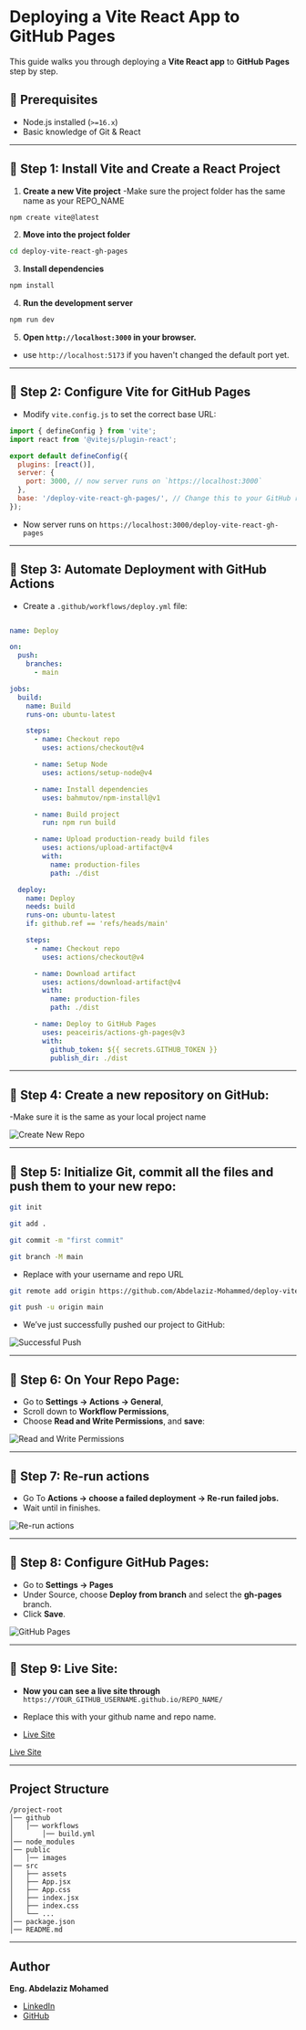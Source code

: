 
# Deploying a Vite React App to GitHub Pages
This guide walks you through deploying a **Vite React app** to **GitHub Pages** step by step.

## 🌟 Prerequisites
- Node.js installed (`>=16.x`)
- Basic knowledge of Git & React

---

## 📌 Step 1: Install Vite and Create a React Project

1. **Create a new Vite project**
-Make sure the project folder has the same name as your REPO_NAME

```bash
npm create vite@latest
```

2. **Move into the project folder**
```bash
cd deploy-vite-react-gh-pages
```

3. **Install dependencies**
```bash
npm install
```

4. **Run the development server**
```bash
npm run dev
```

5. **Open `http://localhost:3000` in your browser.**
- use `http://localhost:5173` if you haven't changed the default port yet.

---

## 📌 Step 2: Configure Vite for GitHub Pages

- Modify `vite.config.js` to set the correct base URL:

```js
import { defineConfig } from 'vite';
import react from '@vitejs/plugin-react';

export default defineConfig({
  plugins: [react()],
  server: {
    port: 3000, // now server runs on `https://localhost:3000`
  },
  base: '/deploy-vite-react-gh-pages/', // Change this to your GitHub repo name
});
```

- Now server runs on `https://localhost:3000/deploy-vite-react-gh-pages`

---

## 📌 Step 3: Automate Deployment with GitHub Actions

- Create a `.github/workflows/deploy.yml` file:

```yml

name: Deploy

on:
  push:
    branches:
      - main

jobs:
  build:
    name: Build
    runs-on: ubuntu-latest

    steps:
      - name: Checkout repo
        uses: actions/checkout@v4

      - name: Setup Node
        uses: actions/setup-node@v4

      - name: Install dependencies
        uses: bahmutov/npm-install@v1

      - name: Build project
        run: npm run build

      - name: Upload production-ready build files
        uses: actions/upload-artifact@v4
        with:
          name: production-files
          path: ./dist

  deploy:
    name: Deploy
    needs: build
    runs-on: ubuntu-latest
    if: github.ref == 'refs/heads/main'

    steps:
      - name: Checkout repo
        uses: actions/checkout@v4

      - name: Download artifact
        uses: actions/download-artifact@v4
        with:
          name: production-files
          path: ./dist

      - name: Deploy to GitHub Pages
        uses: peaceiris/actions-gh-pages@v3
        with:
          github_token: ${{ secrets.GITHUB_TOKEN }}
          publish_dir: ./dist
```

---

## 📌 Step 4: Create a new repository on GitHub:
-Make sure it is the same as your local project name

![Create New Repo](public/images/create-new-repo.jpg)


---

## 📌 Step 5: Initialize Git, commit all the files and push them to your new repo:

```bash
git init
```

```bash
git add .
```

```bash
git commit -m "first commit"
```

```bash
git branch -M main 
```

- Replace with your username and repo URL

```bash
git remote add origin https://github.com/Abdelaziz-Mohammed/deploy-vite-react-gh-pages.git
```

```bash
git push -u origin main
```


- We’ve just successfully pushed our project to GitHub:

![Successful Push](public/images/successful-push.jpg)

---

## 📌 Step 6: On Your Repo Page:

- Go to **Settings → Actions → General**,
- Scroll down to **Workflow Permissions**,
- Choose **Read and Write Permissions**, and **save**:

![Read and Write Permissions](public/images/read-write-permissions.jpg)

---

## 📌 Step 7: Re-run actions

- Go To **Actions → choose a failed deployment → Re-run failed jobs.**
- Wait until in finishes.

![Re-run actions](public/images/re-run-actions.jpg)

---

## 📌 Step 8: Configure GitHub Pages:

- Go to **Settings → Pages**
- Under Source, choose **Deploy from branch** and select the **gh-pages** branch.
- Click **Save**.

![GitHub Pages](public/images/github-pages.jpg)

---

## 📌 Step 9: Live Site:

- **Now you can see a live site through** `https://YOUR_GITHUB_USERNAME.github.io/REPO_NAME/`

- Replace this with your github name and repo name.

- [Live Site](https://abdelaziz-mohammed.github.io/deploy-vite-react-gh-pages/)

[Live Site](public/images/live-site.jpg)

---

## Project Structure

```
/project-root
│── github
│   │── workflows
│       │── build.yml
│── node_modules
│── public
│   │── images
│── src
│   ├── assets
│   ├── App.jsx
│   ├── App.css
│   ├── index.jsx
│   ├── index.css
│   └── ...
│── package.json
│── README.md
```

---

## Author

**Eng. Abdelaziz Mohamed**

- [LinkedIn](https://www.linkedin.com/in/abdelaziz)
- [GitHub](https://github.com/Abdelaziz-Mohammed)

